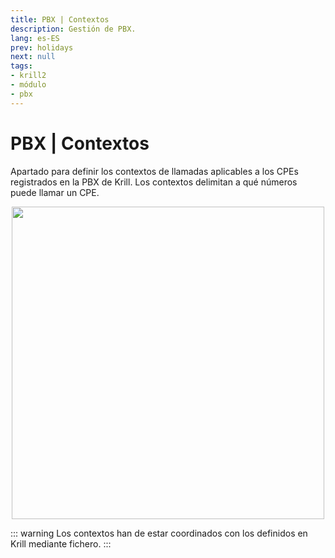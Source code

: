 ```yaml
---
title: PBX | Contextos
description: Gestión de PBX.
lang: es-ES
prev: holidays
next: null
tags:
- krill2
- módulo
- pbx
---
```

# PBX | Contextos

Apartado para definir los contextos de llamadas aplicables a los CPEs registrados en la PBX de Krill. Los contextos delimitan a qué números puede llamar un CPE.

<p align="center"><img src="@images/krill2/isp-customer/0401.png" max-width=30% width=500;></p>

::: warning
Los contextos han de estar coordinados con los definidos en Krill mediante fichero.
:::
